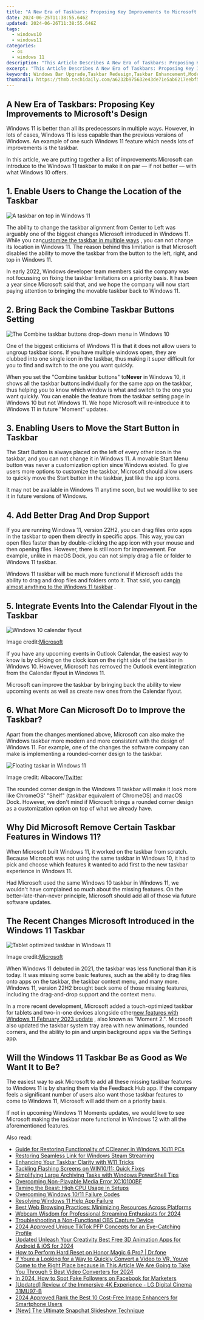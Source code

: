 ```yaml
---
title: "A New Era of Taskbars: Proposing Key Improvements to Microsoft's Design"
date: 2024-06-25T11:38:55.646Z
updated: 2024-06-26T11:38:55.646Z
tags:
  - windows10
  - windows11
categories:
  - os
  - windows 11
description: "This Article Describes A New Era of Taskbars: Proposing Key Improvements to Microsoft's Design"
excerpt: "This Article Describes A New Era of Taskbars: Proposing Key Improvements to Microsoft's Design"
keywords: Windows Bar Upgrade,Taskbar Redesign,Taskbar Enhancement,Modern UI Taskbar,Innovative Taskbar,Windows UI Improvement,Microsoft Design Update
thumbnail: https://thmb.techidaily.com/a6232b975632e43de71e5ab6217eebf552fc531569d56d79c1b10e2acedb4321.png
---
```


## A New Era of Taskbars: Proposing Key Improvements to Microsoft's Design

 Windows 11 is better than all its predecessors in multiple ways. However, in lots of cases, Windows 11 is less capable than the previous versions of Windows. An example of one such Windows 11 feature which needs lots of improvements is the taskbar.

 In this article, we are putting together a list of improvements Microsoft can introduce to the Windows 11 taskbar to make it on par — if not better — with what Windows 10 offers.

## 1\. Enable Users to Change the Location of the Taskbar

![A taskbar on top in Windows 11](https://static1.makeuseofimages.com/wordpress/wp-content/uploads/2022/04/taskbar-on-top-in-windows-11.jpg)

 The ability to change the taskbar alignment from Center to Left was arguably one of the biggest changes Microsoft introduced in Windows 11\. While you can[customize the taskbar in multiple ways](https://www.makeuseof.com/windows-11-customize-taskbar/) , you can not change its location in Windows 11\. The reason behind this limitation is that Microsoft disabled the ability to move the taskbar from the button to the left, right, and top in Windows 11.

 In early 2022, Windows developer team members said the company was not focussing on fixing the taskbar limitations on a priority basis. It has been a year since Microsoft said that, and we hope the company will now start paying attention to bringing the movable taskbar back to Windows 11.

## 2\. Bring Back the Combine Taskbar Buttons Setting

![The Combine taskbar buttons drop-down menu in Windows 10](https://static1.makeuseofimages.com/wordpress/wp-content/uploads/2022/04/combine-taskbar-settings-windows-10.jpg)

 One of the biggest criticisms of Windows 11 is that it does not allow users to ungroup taskbar icons. If you have multiple windows open, they are clubbed into one single icon in the taskbar, thus making it super difficult for you to find and switch to the one you want quickly.

 When you set the "Combine taskbar buttons" to**Never** in Windows 10, it shows all the taskbar buttons individually for the same app on the taskbar, thus helping you to know which window is what and switch to the one you want quickly. You can enable the feature from the taskbar setting page in Windows 10 but not Windows 11\. We hope Microsoft will re-introduce it to Windows 11 in future "Moment" updates.

## 3\. Enabling Users to Move the Start Button in Taskbar

 The Start Button is always placed on the left of every other icon in the taskbar, and you can not change it in Windows 11\. A movable Start Menu button was never a customization option since Windows existed. To give users more options to customize the taskbar, Microsoft should allow users to quickly move the Start button in the taskbar, just like the app icons.

 It may not be available in Windows 11 anytime soon, but we would like to see it in future versions of Windows.

## 4\. Add Better Drag And Drop Support

 If you are running Windows 11, version 22H2, you can drag files onto apps in the taskbar to open them directly in specific apps. This way, you can open files faster than by double-clicking the app icon with your mouse and then opening files. However, there is still room for improvement. For example, unlike in macOS Dock, you can not simply drag a file or folder to Windows 11 taskbar.

 Windows 11 taskbar will be much more functional if Microsoft adds the ability to drag and drop files and folders onto it. That said, you can[pin almost anything to the Windows 11 taskbar](https://www.makeuseof.com/windows-11-taskbar-pin-almost-anything/) .

## 5\. Integrate Events Into the Calendar Flyout in the Taskbar

![Windows 10 calendar flyout](https://static1.makeuseofimages.com/wordpress/wp-content/uploads/2023/03/windows-10-calendar-flyout.jpeg)

 Image credit:[Microsoft](https://blogs.windows.com/windows-insider/2016/04/22/announcing-windows-10-insider-preview-build-14328-for-pc-and-mobile/)

 If you have any upcoming events in Outlook Calendar, the easiest way to know is by clicking on the clock icon on the right side of the taskbar in Windows 10\. However, Microsoft has removed the Outlook event integration from the Calendar flyout in Windows 11.

 Microsoft can improve the taskbar by bringing back the ability to view upcoming events as well as create new ones from the Calendar flyout.

## 6\. What More Can Microsoft Do to Improve the Taskbar?

 Apart from the changes mentioned above, Microsoft can also make the Windows taskbar more modern and more consistent with the design of Windows 11\. For example, one of the changes the software company can make is implementing a rounded-corner design to the taskbar.

![Floating taskar in Windows 11](https://static1.makeuseofimages.com/wordpress/wp-content/uploads/2023/01/floating-taskar-in-windows-11.jpeg)

 Image credit: Albacore/[Twitter](https://twitter.com/thebookisclosed/status/1580287591890329601)

 The rounded corner design in the Windows 11 taskbar will make it look more like ChromeOS' "Shelf" (taskbar equivalent of ChromeOS) and macOS Dock. However, we don't mind if Microsoft brings a rounded corner design as a customization option on top of what we already have.

## Why Did Microsoft Remove Certain Taskbar Features in Windows 11?

 When Microsoft built Windows 11, it worked on the taskbar from scratch. Because Microsoft was not using the same taskbar in Windows 10, it had to pick and choose which features it wanted to add first to the new taskbar experience in Windows 11.

 Had Microsoft used the same Windows 10 taskbar in Windows 11, we wouldn't have complained so much about the missing features. On the better-late-than-never principle, Microsoft should add all of those via future software updates.

## The Recent Changes Microsoft Introduced in the Windows 11 Taskbar

![Tablet optimized taskbar in Windows 11](https://static1.makeuseofimages.com/wordpress/wp-content/uploads/2023/01/tablet-optimized-taskbar-in-windows-11.jpg)

 Image credit:[Microsoft](https://blogs.windows.com/windows-insider/2022/09/08/announcing-windows-11-insider-preview-build-25197/)

 When Windows 11 debuted in 2021, the taskbar was less functional than it is today. It was missing some basic features, such as the ability to drag files onto apps on the taskbar, the taskbar context menu, and many more. Windows 11, version 22H2 brought back some of those missing features, including the drag-and-drop support and the context menu.

 In a more recent development, Microsoft added a touch-optimized taskbar for tablets and two-in-one devices alongside other[new features with Windows 11 February 2023 update](http://www.makeuseof.com/windows-11-february-2023-update-best-features/) , also known as "Moment 2.". Microsoft also updated the taskbar system tray area with new animations, rounded corners, and the ability to pin and unpin background apps via the Settings app.

## Will the Windows 11 Taskbar Be as Good as We Want It to Be?

 The easiest way to ask Microsoft to add all these missing taskbar features to Windows 11 is by sharing them via the Feedback Hub app. If the company feels a significant number of users also want those taskbar features to come to Windows 11, Microsoft will add them on a priority basis.

 If not in upcoming Windows 11 Moments updates, we would love to see Microsoft making the taskbar more functional in Windows 12 with all the aforementioned features.


<ins class="adsbygoogle"
     style="display:block"
     data-ad-format="autorelaxed"
     data-ad-client="ca-pub-7571918770474297"
     data-ad-slot="1223367746"></ins>



<ins class="adsbygoogle"
     style="display:block"
     data-ad-client="ca-pub-7571918770474297"
     data-ad-slot="8358498916"
     data-ad-format="auto"
     data-full-width-responsive="true"></ins>

<span class="atpl-alsoreadstyle">Also read:</span>
<div><ul>
<li><a href="https://win11.techidaily.com/guide-for-restoring-functionality-of-ccleaner-in-windows-1011-pcs/"><u>Guide for Restoring Functionality of CCleaner in Windows 10/11 PCs</u></a></li>
<li><a href="https://win11.techidaily.com/restoring-seamless-link-for-windows-steam-streaming/"><u>Restoring Seamless Link for Windows Steam Streaming</u></a></li>
<li><a href="https://win11.techidaily.com/enhancing-your-taskbar-clarity-with-w11-tricks/"><u>Enhancing Your Taskbar Clarity with W11 Tricks</u></a></li>
<li><a href="https://win11.techidaily.com/tackling-flashing-screens-on-win1011-quick-fixes/"><u>Tackling Flashing Screens on WIN10/11: Quick Fixes</u></a></li>
<li><a href="https://win11.techidaily.com/simplifying-large-archiving-tasks-with-windows-powershell-tips/"><u>Simplifying Large Archiving Tasks with Windows PowerShell Tips</u></a></li>
<li><a href="https://win11.techidaily.com/overcoming-non-playable-media-error-xc10100bf/"><u>Overcoming Non-Playable Media Error XC10100BF</u></a></li>
<li><a href="https://win11.techidaily.com/taming-the-beast-high-cpu-usage-in-setups/"><u>Taming the Beast: High CPU Usage in Setups</u></a></li>
<li><a href="https://win11.techidaily.com/overcoming-windows-1011-failure-codes/"><u>Overcoming Windows 10/11 Failure Codes</u></a></li>
<li><a href="https://win11.techidaily.com/resolving-windows-11-help-app-failure/"><u>Resolving Windows 11 Help App Failure</u></a></li>
<li><a href="https://win11.techidaily.com/best-web-browsing-practices-minimizing-resources-across-platforms/"><u>Best Web Browsing Practices: Minimizing Resources Across Platforms</u></a></li>
<li><a href="https://remote-screen-capture.techidaily.com/webcam-wisdom-for-professional-streaming-enthusiasts-for-2024/"><u>Webcam Wisdom for Professional Streaming Enthusiasts for 2024</u></a></li>
<li><a href="https://screen-recording.techidaily.com/troubleshooting-a-non-functional-obs-capture-device/"><u>Troubleshooting a Non-Functional OBS Capture Device</u></a></li>
<li><a href="https://tiktok-videos.techidaily.com/2024-approved-unique-tiktok-pfp-concepts-for-an-eye-catching-profile/"><u>2024 Approved  Unique TikTok PFP Concepts for an Eye-Catching Profile</u></a></li>
<li><a href="https://video-content-creator.techidaily.com/updated-unleash-your-creativity-best-free-3d-animation-apps-for-android-and-ios-for-2024/"><u>Updated Unleash Your Creativity Best Free 3D Animation Apps for Android & iOS for 2024</u></a></li>
<li><a href="https://techidaily.com/how-to-perform-hard-reset-on-honor-magic-6-pro-drfone-by-drfone-reset-android-reset-android/"><u>How to Perform Hard Reset on Honor Magic 6 Pro? | Dr.fone</u></a></li>
<li><a href="https://video-ai-editor.techidaily.com/1714064507459-if-youre-a-looking-for-a-way-to-quickly-convert-a-video-to-vr-youve-come-to-the-right-place-because-in-this-article-we-are-going-to-take-you-through-5-best-/"><u>If Youre a Looking for a Way to Quickly Convert a Video to VR, Youve Come to the Right Place because in This Article We Are Going to Take You Through 5 Best Video Converters for 2024</u></a></li>
<li><a href="https://facebook-clips.techidaily.com/in-2024-how-to-spot-fake-followers-on-facebook-for-marketers/"><u>In 2024, How to Spot Fake Followers on Facebook for Marketers</u></a></li>
<li><a href="https://extra-guidance.techidaily.com/updated-review-of-the-immersive-4k-experience-lg-digital-cinema-31mu97-b/"><u>[Updated] Review of the Immersive 4K Experience - LG Digital Cinema 31MU97-B</u></a></li>
<li><a href="https://extra-skills.techidaily.com/2024-approved-rank-the-best-10-cost-free-image-enhancers-for-smartphone-users/"><u>2024 Approved  Rank the Best  10 Cost-Free Image Enhancers for Smartphone Users</u></a></li>
<li><a href="https://snapchat-videos.techidaily.com/new-the-ultimate-snapchat-slideshow-technique/"><u>[New] The Ultimate Snapchat Slideshow Technique</u></a></li>
</ul></div>
